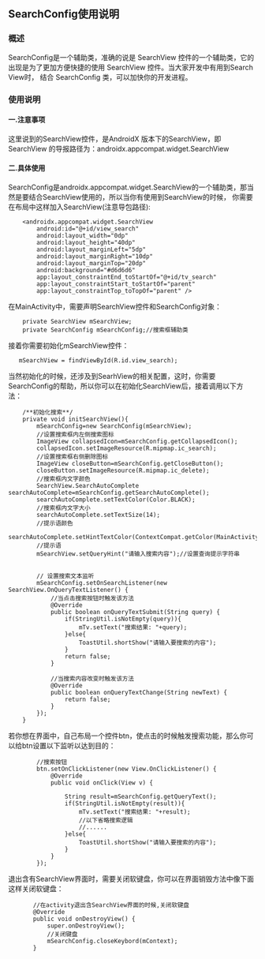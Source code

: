 ## SearchConfig使用说明
### 概述
SearchConfig是一个辅助类，准确的说是 SearchView 控件的一个辅助类，它的出现是为了更加方便快捷的使用 SearchView 控件。当大家开发中有用到Search View时，
结合 SearchConfig 类，可以加快你的开发进程。

### 使用说明
#### 一.注意事项
这里说到的SearchView控件，是AndroidX 版本下的SearchView，即SearchView 的导报路径为：androidx.appcompat.widget.SearchView

#### 二.具体使用
SearchConfig是androidx.appcompat.widget.SearchView的一个辅助类，那当然是要结合SearchView使用的，所以当你有使用到SearchView的时候，
你需要在布局中这样加入SearchView(注意导包路径):
```
    <androidx.appcompat.widget.SearchView
        android:id="@+id/view_search"
        android:layout_width="0dp"
        android:layout_height="40dp"
        android:layout_marginLeft="5dp"
        android:layout_marginRight="10dp"
        android:layout_marginTop="20dp"
        android:background="#d6d6d6"
        app:layout_constraintEnd_toStartOf="@+id/tv_search"
        app:layout_constraintStart_toStartOf="parent"
        app:layout_constraintTop_toTopOf="parent" />
```
在MainActivity中，需要声明SearchView控件和SearchConfig对象：
```
    private SearchView mSearchView;
    private SearchConfig mSearchConfig;//搜索框辅助类
```
接着你需要初始化mSearchView控件：
```
   mSearchView = findViewById(R.id.view_search);
```
当然初始化的时候，还涉及到SearhView的相关配置，这时，你需要SearchConfig的帮助，所以你可以在初始化SearchView后，接着调用以下方法：
```
    /**初始化搜索**/
    private void initSearchView(){
        mSearchConfig=new SearchConfig(mSearchView);
        //设置搜索框内左侧搜索图标
        ImageView collapsedIcon=mSearchConfig.getCollapsedIcon();
        collapsedIcon.setImageResource(R.mipmap.ic_search);
        //设置搜索框右侧删除图标
        ImageView closeButton=mSearchConfig.getCloseButton();
        closeButton.setImageResource(R.mipmap.ic_delete);
        //搜索框内文字颜色
        SearchView.SearchAutoComplete searchAutoComplete=mSearchConfig.getSearchAutoComplete();
        searchAutoComplete.setTextColor(Color.BLACK);
        //搜索框内文字大小
        searchAutoComplete.setTextSize(14);
        //提示语颜色
        searchAutoComplete.setHintTextColor(ContextCompat.getColor(MainActivity.this,R.color.red));
        //提示语
        mSearchView.setQueryHint("请输入搜索内容");//设置查询提示字符串


        // 设置搜索文本监听
        mSearchConfig.setOnSearchListener(new SearchView.OnQueryTextListener() {
            //当点击搜索按钮时触发该方法
            @Override
            public boolean onQueryTextSubmit(String query) {
                if(StringUtil.isNotEmpty(query)){
                    mTv.setText("搜索结果: "+query);
                }else{
                    ToastUtil.shortShow("请输入要搜索的内容");
                }
                return false;
            }

            //当搜索内容改变时触发该方法
            @Override
            public boolean onQueryTextChange(String newText) {
                return false;
            }
        });
    }
```
若你想在界面中，自己布局一个控件btn，使点击的时候触发搜索功能，那么你可以给btn设置以下监听以达到目的：
```
        //搜索按钮
        btn.setOnClickListener(new View.OnClickListener() {
            @Override
            public void onClick(View v) {

                String result=mSearchConfig.getQueryText();
                if(StringUtil.isNotEmpty(result)){
                    mTv.setText("搜索结果: "+result);
                    //以下省略搜索逻辑
                    //......
                }else{
                    ToastUtil.shortShow("请输入要搜索的内容");
                }
            }
        });
```
退出含有SearchView界面时，需要关闭软键盘，你可以在界面销毁方法中像下面这样关闭软键盘：
```
       //在activity退出含SearchView界面的时候,关闭软键盘
       @Override
       public void onDestroyView() {
           super.onDestroyView();
           //关闭键盘
           mSearchConfig.closeKeybord(mContext);
       }
```
